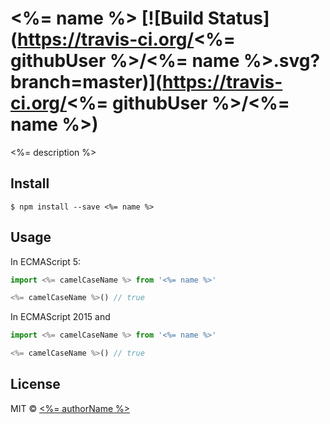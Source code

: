 # <%= name %> [![Build Status](https://travis-ci.org/<%= githubUser %>/<%= name %>.svg?branch=master)](https://travis-ci.org/<%= githubUser %>/<%= name %>)

<%= description %>

## Install

```
$ npm install --save <%= name %>
```

## Usage

In ECMAScript 5:

```js
import <%= camelCaseName %> from '<%= name %>'

<%= camelCaseName %>() // true
```

In ECMAScript 2015 and 

```js
import <%= camelCaseName %> from '<%= name %>'

<%= camelCaseName %>() // true
```

## License

MIT © [<%= authorName %>](<%= authorUrl %>)
